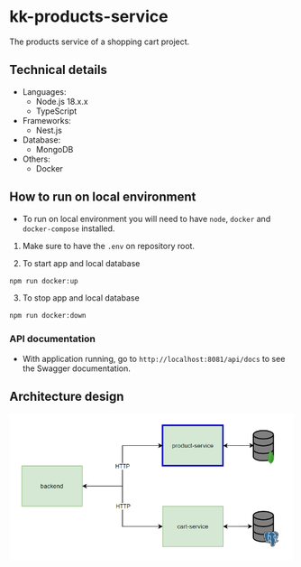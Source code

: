 # kk-products-service

The products service of a shopping cart project.

## Technical details

- Languages:
  - Node.js 18.x.x
  - TypeScript
- Frameworks:
  - Nest.js
- Database:
  - MongoDB
- Others:
  - Docker

## How to run on local environment

- To run on local environment you will need to have `node`, `docker` and `docker-compose` installed.

1. Make sure to have the `.env` on repository root.

2. To start app and local database

```bash
npm run docker:up
```

3. To stop app and local database

```bash
npm run docker:down
```

### API documentation

- With application running, go to `http://localhost:8081/api/docs` to see the Swagger documentation.

## Architecture design

![Architecture](./docs/architecture.png)
